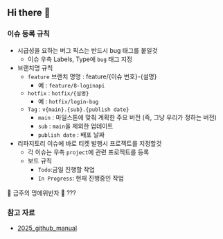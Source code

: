 ## Hi there 👋

### 이슈 등록 규칙
- 시급성을 요하는 버그 픽스는 반드시 bug 태그를 붙일것
    - 이슈 우측 Labels, Type에 `bug` 태그 지정
- 브랜치명 규칙
    - `feature` 브랜치 명명 : feature/{이슈 번호}-{설명}
        - 예 : `feature/8-loginapi`
    - `hotfix` : `hotfix/{설명}`
        - 예 : `hotfix/login-bug`
    - `Tag` : `v{main}.{sub}.{publish date}`
        - `main` : 마일스톤에 맞춰 계획한 주요 버전 (즉, 그냥 우리가 정하는 버전)
        - `sub` : `main`을 제외한 업데이트
        - `publish date` : 배포 날짜
- 리파지토리 이슈에 바로 티켓 발행시 프로젝트를 지정할것
    - 각 이슈는 우측 `project`에 관련 프로젝트를 등록
    - 보드 규칙
        - `Todo`:금일 진행할 작업
        - `In Progress`: 현재 진행중인 작업


🎉 금주의 멍에위반자 🎉
???

<!--

**Here are some ideas to get you started:**

🙋‍♀️ A short introduction - what is your organization all about?
🌈 Contribution guidelines - how can the community get involved?
👩‍💻 Useful resources - where can the community find your docs? Is there anything else the community should know?
🍿 Fun facts - what does your team eat for breakfast?
🧙 Remember, you can do mighty things with the power of [Markdown](https://docs.github.com/github/writing-on-github/getting-started-with-writing-and-formatting-on-github/basic-writing-and-formatting-syntax)
-->

### 참고 자료
- [2025_github_manual](https://docs.google.com/presentation/d/12ocGT_ue8O5GTiGqshKLuH6yaTOry9F4/edit?slide=id.p8#slide=id.p8)
